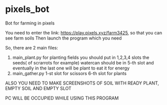 # pixels_bot
Bot for farming in pixels


You need to enter the link: https://play.pixels.xyz/farm3425, so that you can see farm soils
Then launch the program which you need 


So, there are 2 main files:
1. main_plant.py for planting fields
you should put in 1,2,3,4 slots the seeds( of scrarrots for example)
watercan should be in 5-th slot and eventually in the last one will be plant to eat it for energy
2. main_gather.py
1-st slot for scissors
6-th slot for  plants

ALSO YOU NEED TO MAKE SCREENSHOTS OF SOIL WITH READY PLANT, EMPTY SOIL AND EMPTY SLOT


PC WILL BE OCCUPIED WHILE USING THIS PROGRAM
